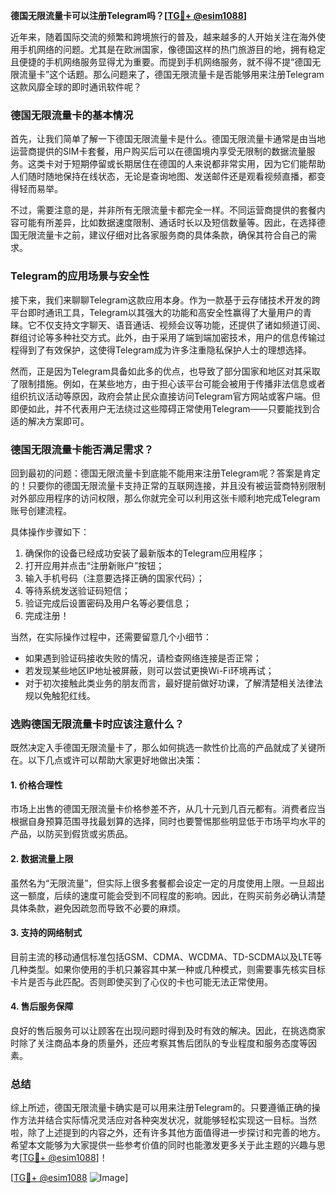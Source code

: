 **德国无限流量卡可以注册Telegram吗？[[TG💪+ @esim1088](https://t.me/s/esim1088)]**

近年来，随着国际交流的频繁和跨境旅行的普及，越来越多的人开始关注在海外使用手机网络的问题。尤其是在欧洲国家，像德国这样的热门旅游目的地，拥有稳定且便捷的手机网络服务显得尤为重要。而提到手机网络服务，就不得不提“德国无限流量卡”这个话题。那么问题来了，德国无限流量卡是否能够用来注册Telegram这款风靡全球的即时通讯软件呢？

### 德国无限流量卡的基本情况

首先，让我们简单了解一下德国无限流量卡是什么。德国无限流量卡通常是由当地运营商提供的SIM卡套餐，用户购买后可以在德国境内享受无限制的数据流量服务。这类卡对于短期停留或长期居住在德国的人来说都非常实用，因为它们能帮助人们随时随地保持在线状态，无论是查询地图、发送邮件还是观看视频直播，都变得轻而易举。

不过，需要注意的是，并非所有无限流量卡都完全一样。不同运营商提供的套餐内容可能有所差异，比如数据速度限制、通话时长以及短信数量等。因此，在选择德国无限流量卡之前，建议仔细对比各家服务商的具体条款，确保其符合自己的需求。

### Telegram的应用场景与安全性

接下来，我们来聊聊Telegram这款应用本身。作为一款基于云存储技术开发的跨平台即时通讯工具，Telegram以其强大的功能和高安全性赢得了大量用户的青睐。它不仅支持文字聊天、语音通话、视频会议等功能，还提供了诸如频道订阅、群组讨论等多种社交方式。此外，由于采用了端到端加密技术，用户的信息传输过程得到了有效保护，这使得Telegram成为许多注重隐私保护人士的理想选择。

然而，正是因为Telegram具备如此多的优点，也导致了部分国家和地区对其采取了限制措施。例如，在某些地方，由于担心该平台可能会被用于传播非法信息或者组织抗议活动等原因，政府会禁止民众直接访问Telegram官方网站或客户端。但即便如此，并不代表用户无法绕过这些障碍正常使用Telegram——只要能找到合适的解决方案即可。

### 德国无限流量卡能否满足需求？

回到最初的问题：德国无限流量卡到底能不能用来注册Telegram呢？答案是肯定的！只要你的德国无限流量卡支持正常的互联网连接，并且没有被运营商特别限制对外部应用程序的访问权限，那么你就完全可以利用这张卡顺利地完成Telegram账号创建流程。

具体操作步骤如下：
1. 确保你的设备已经成功安装了最新版本的Telegram应用程序；
2. 打开应用并点击“注册新账户”按钮；
3. 输入手机号码（注意要选择正确的国家代码）；
4. 等待系统发送验证码短信；
5. 验证完成后设置密码及用户名等必要信息；
6. 完成注册！

当然，在实际操作过程中，还需要留意几个小细节：
- 如果遇到验证码接收失败的情况，请检查网络连接是否正常；
- 若发现某些地区IP地址被屏蔽，则可以尝试更换Wi-Fi环境再试；
- 对于初次接触此类业务的朋友而言，最好提前做好功课，了解清楚相关法律法规以免触犯红线。

### 选购德国无限流量卡时应该注意什么？

既然决定入手德国无限流量卡了，那么如何挑选一款性价比高的产品就成了关键所在。以下几点或许可以帮助大家更好地做出决策：

#### 1. 价格合理性
市场上出售的德国无限流量卡价格参差不齐，从几十元到几百元都有。消费者应当根据自身预算范围寻找最划算的选择，同时也要警惕那些明显低于市场平均水平的产品，以防买到假货或劣质品。

#### 2. 数据流量上限
虽然名为“无限流量”，但实际上很多套餐都会设定一定的月度使用上限。一旦超出这一额度，后续的速度可能会受到不同程度的影响。因此，在购买前务必确认清楚具体条款，避免因疏忽而导致不必要的麻烦。

#### 3. 支持的网络制式
目前主流的移动通信标准包括GSM、CDMA、WCDMA、TD-SCDMA以及LTE等几种类型。如果你使用的手机只兼容其中某一种或几种模式，则需要事先核实目标卡片是否与此匹配。否则即使买到了心仪的卡也可能无法正常使用。

#### 4. 售后服务保障
良好的售后服务可以让顾客在出现问题时得到及时有效的解决。因此，在挑选商家时除了关注商品本身的质量外，还应考察其售后团队的专业程度和服务态度等因素。

### 总结

综上所述，德国无限流量卡确实是可以用来注册Telegram的。只要遵循正确的操作方法并结合实际情况灵活应对各种突发状况，就能够轻松实现这一目标。当然啦，除了上述提到的内容之外，还有许多其他方面值得进一步探讨和完善的地方。希望本文能够为大家提供一些参考价值的同时也能激发更多关于此主题的兴趣与思考[[TG💪+ @esim1088](https://t.me/s/esim1088)]！

[[TG💪+ @esim1088](https://t.me/s/esim1088) ![Image](https://i.postimg.cc/4NQfJmqS/Snipaste-2025-05-13-00-14-12.png)]